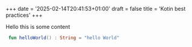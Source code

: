 +++
date = '2025-02-14T20:41:53+01:00'
draft = false
title = 'Kotin best practices'
+++

Hello this is some content

```kotlin
 fun helloWorld() : String = "hello World"
```
